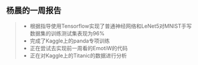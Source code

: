 杨晨的一周报告
--------
> * 根据指导使用Tensorflow实现了普通神经网络和LeNet5对MNIST手写数据集的训练测试集表现为96%
> * 完成了Kaggle上的panda专项训练
> * 正在尝试去实现前一周看的EmotiW的代码
> * 正在对Kaggle上的Titanic的数据进行分析
